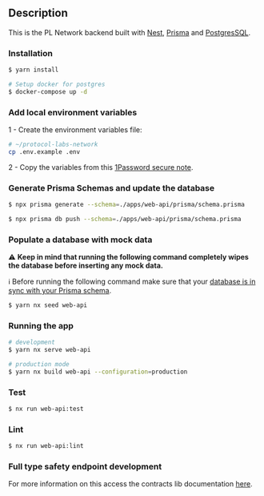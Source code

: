 ## Description

This is the PL Network backend built with [Nest](https://github.com/nestjs/nest), [Prisma](https://www.prisma.io/) and [PostgresSQL](https://www.postgresql.org/).

### Installation

```bash
$ yarn install

# Setup docker for postgres
$ docker-compose up -d
```

### Add local environment variables

1 - Create the environment variables file:

```bash
# ~/protocol-labs-network
cp .env.example .env
```

2 - Copy the variables from this [1Password secure note](https://start.1password.com/open/i?a=RHJRUUECTJFG3A24NTR5KGKPZU&v=st4nf6p3qb35zzgc4hqwxyixra&i=7kuen7hvpjfstldqyenosgryza&h=pixelmatters.1password.com).

### Generate Prisma Schemas and update the database

```bash
$ npx prisma generate --schema=./apps/web-api/prisma/schema.prisma

$ npx prisma db push --schema=./apps/web-api/prisma/schema.prisma
```

### Populate a database with mock data

⚠️ **Keep in mind that running the following command completely wipes the database before inserting any mock data.**

ℹ️ Before running the following command make sure that your [database is in sync with your Prisma schema](#generate-prisma-schemas-and-update-the-database).

```bash
$ yarn nx seed web-api
```

### Running the app

```bash
# development
$ yarn nx serve web-api

# production mode
$ yarn nx build web-api --configuration=production
```

### Test

```bash
$ nx run web-api:test
```

### Lint

```bash
$ nx run web-api:lint
```

### Full type safety endpoint development

For more information on this access the contracts lib documentation [here](../../libs/contracts/README.md).
